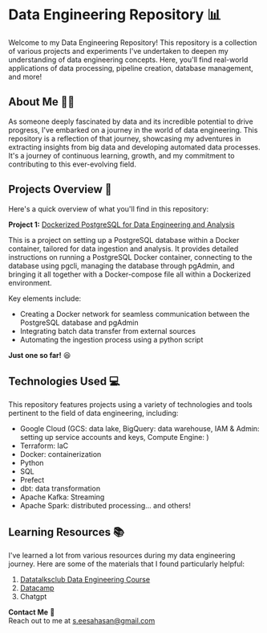 # Data Engineering Repository 📊

Welcome to my Data Engineering Repository! This repository is a collection of various projects and experiments I've undertaken to deepen my understanding of data engineering concepts. Here, you'll find real-world applications of data processing, pipeline creation, database management, and more!

## About Me 🙋‍♂️
As someone deeply fascinated by data and its incredible potential to drive progress, I've embarked on a journey in the world of data engineering. This repository is a reflection of that journey, showcasing my adventures in extracting insights from big data and developing automated data processes. It's a journey of continuous learning, growth, and my commitment to contributing to this ever-evolving field.

## Projects Overview 📁
Here's a quick overview of what you'll find in this repository:

**Project 1:** [Dockerized PostgreSQL for Data Engineering and Analysis](docker_sql)

This is a project on setting up a PostgreSQL database within a Docker container, tailored for data ingestion and analysis. It provides detailed instructions on running a PostgreSQL Docker container, connecting to the database using pgcli, managing the database through pgAdmin, and bringing it all together with a Docker-compose file all within a Dockerized environment. 

Key elements include: 
- Creating a Docker network for seamless communication between the PostgreSQL database and pgAdmin
- Integrating batch data transfer from external sources
- Automating the ingestion process using a python script

**Just one so far!** 😆

## Technologies Used 💻

This repository features projects using a variety of technologies and tools pertinent to the field of data engineering, including:

- Google Cloud (GCS: data lake, BigQuery: data warehouse, IAM & Admin: setting up service accounts and keys, Compute Engine: )
- Terraform: IaC
- Docker: containerization
- Python
- SQL
- Prefect
- dbt: data transformation
- Apache Kafka: Streaming
- Apache Spark: distributed processing... and others!

## Learning Resources 📚
I've learned a lot from various resources during my data engineering journey. Here are some of the materials that I found particularly helpful:

1. [Datatalksclub Data Engineering Course](https://github.com/DataTalksClub/data-engineering-zoomcamp)
3. [Datacamp](https://app.datacamp.com/)
2. Chatgpt


**Contact Me** 📧\
Reach out to me at s.eesahasan@gmail.com
